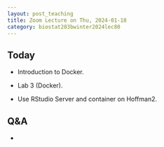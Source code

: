```yaml
---
layout: post_teaching
title: Zoom Lecture on Thu, 2024-01-18
category: biostat203bwinter2024lec80
---
```


## Today

* Introduction to Docker.

* Lab 3 (Docker). 

* Use RStudio Server and container on Hoffman2.

## Q&A

* 